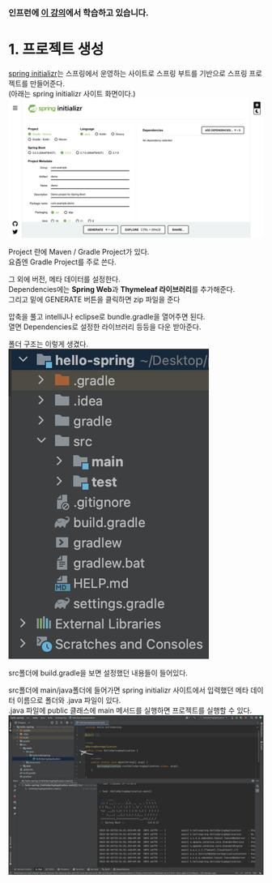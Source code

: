 ### **인프런에 [이 강의](https://www.inflearn.com/course/%EC%8A%A4%ED%94%84%EB%A7%81-%EC%9E%85%EB%AC%B8-%EC%8A%A4%ED%94%84%EB%A7%81%EB%B6%80%ED%8A%B8)에서 학습하고 있습니다.**

# **1. 프로젝트 생성**
[spring initializr](https://start.spring.io)는 스프링에서 운영하는 사이트로 스프링 부트를 기반으로 스프링 프로젝트를 만들어준다.<br>
(아래는 spring initializr 사이트 화면이다.)
![](./images/01-01.png)

Project 란에 Maven / Gradle Project가 있다.<br>
요즘엔 Gradle Project를 주로 쓴다.

그 외에 버전, 메타 데이터를 설정한다.<br>
Dependencies에는 **Spring Web**과 **Thymeleaf 라이브러리**를 추가해준다.<br>
그리고 밑에 GENERATE 버튼을 클릭하면 zip 파일을 준다

압축을 풀고 intelliJ나 eclipse로 bundle.gradle을 열어주면 된다.<br>
열면 Dependencies로 설정한 라이브러리 등등을 다운 받아준다.

폴더 구조는 이렇게 생겼다.<br>
![](./images/01-02.png)

src폴더에 build.gradle을 보면 설정했던 내용들이 들어있다.

src폴더에 main/java폴더에 들어가면 spring initializr 사이트에서 입력했던 메타 데이터 이름으로 폴더와 .java 파일이 있다.<br>
.java 파일에 public 클래스에 main 메서드를 실행하면 프로젝트를 실행할 수 있다.
![](./images/01-03.png)